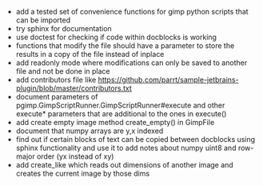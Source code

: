 * add a tested set of convenience functions for gimp python scripts that can be imported
* try sphinx for documentation
* use doctest for checking if code within docblocks is working
* functions that modify the file should have a parameter to store the results in a copy of the file instead of inplace
* add readonly mode where modifications can only be saved to another file and not be done in place
* add contributors file like https://github.com/parrt/sample-jetbrains-plugin/blob/master/contributors.txt
* document parameters of pgimp.GimpScriptRunner.GimpScriptRunner#execute and other execute* parameters that are additional to the ones in execute()
* add create empty image method create_empty() in GimpFile
* document that numpy arrays are y,x indexed
* find out if certain blocks of text can be copied between docblocks using sphinx functionality
  and use it to add notes about numpy uint8 and row-major order (yx instead of xy)
* add create_like which reads out dimensions of another image and creates the current image by those dims
